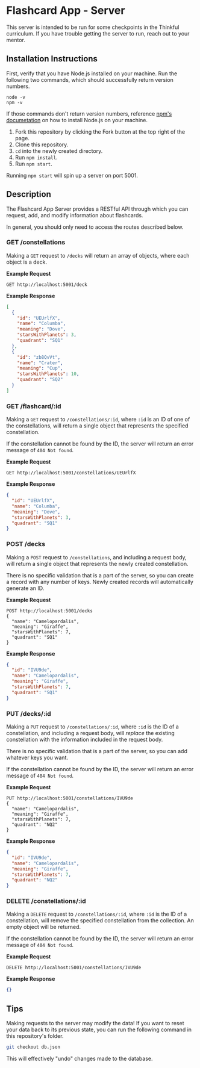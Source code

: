 # Flashcard App - Server 

This server is intended to be run for some checkpoints in the Thinkful curriculum. If you have trouble getting the server to run, reach out to your mentor.

## Installation Instructions

First, verify that you have Node.js installed on your machine. Run the following two commands, which should successfully return version numbers.

```
node -v
npm -v
```

If those commands don't return version numbers, reference [npm's documetation](https://docs.npmjs.com/downloading-and-installing-node-js-and-npm) on how to install Node.js on your machine.

1. Fork this repository by clicking the Fork button at the top right of the page.
2. Clone this repository.
3. `cd` into the newly created directory.
4. Run `npm install`.
5. Run `npm start`.

Running `npm start` will spin up a server on port 5001.

## Description

The Flashcard App Server provides a RESTful API through which you can request, add, and modify information about flashcards.

In general, you should only need to access the routes described below.

### GET /constellations

Making a `GET` request to `/decks` will return an array of objects, where each object is a deck.

**Example Request**

```
GET http://localhost:5001/deck
```

**Example Response**

```json
[
  {
    "id": "UEUrlfX",
    "name": "Columba",
    "meaning": "Dove",
    "starsWithPlanets": 3,
    "quadrant": "SQ1"
  },
  {
    "id": "zb8QvVt",
    "name": "Crater",
    "meaning": "Cup",
    "starsWithPlanets": 10,
    "quadrant": "SQ2"
  }
]
```

### GET /flashcard/:id

Making a `GET` request to `/constellations/:id`, where `:id` is an ID of one of the constellations, will return a single object that represents the specified constellation.

If the constellation cannot be found by the ID, the server will return an error message of `404 Not found`.

**Example Request**

```
GET http://localhost:5001/constellations/UEUrlfX
```

**Example Response**

```json
{
  "id": "UEUrlfX",
  "name": "Columba",
  "meaning": "Dove",
  "starsWithPlanets": 3,
  "quadrant": "SQ1"
}
```

### POST /decks

Making a `POST` request to `/constellations`, and including a request body, will return a single object that represents the newly created constellation.

There is no specific validation that is a part of the server, so you can create a record with any number of keys. Newly created records will automatically generate an ID.

**Example Request**

```
POST http://localhost:5001/decks
{
  "name": "Camelopardalis",
  "meaning": "Giraffe",
  "starsWithPlanets": 7,
  "quadrant": "SQ1"
}
```

**Example Response**

```json
{
  "id": "IVU9de",
  "name": "Camelopardalis",
  "meaning": "Giraffe",
  "starsWithPlanets": 7,
  "quadrant": "SQ1"
}
```

### PUT /decks/:id

Making a `PUT` request to `/constellations/:id`, where `:id` is the ID of a constellation, and including a request body, will _replace_ the existing constellation with the information included in the request body.

There is no specific validation that is a part of the server, so you can add whatever keys you want.

If the constellation cannot be found by the ID, the server will return an error message of `404 Not found`.

**Example Request**

```
PUT http://localhost:5001/constellations/IVU9de
{
  "name": "Camelopardalis",
  "meaning": "Giraffe",
  "starsWithPlanets": 7,
  "quadrant": "NQ2"
}
```

**Example Response**

```json
{
  "id": "IVU9de",
  "name": "Camelopardalis",
  "meaning": "Giraffe",
  "starsWithPlanets": 7,
  "quadrant": "NQ2"
}
```

### DELETE /constellations/:id

Making a `DELETE` request to `/constellations/:id`, where `:id` is the ID of a constellation, will remove the specified constellation from the collection. An empty object will be returned.

If the constellation cannot be found by the ID, the server will return an error message of `404 Not found`.

**Example Request**

```
DELETE http://localhost:5001/constellations/IVU9de
```

**Example Response**

```json
{}
```

## Tips

Making requests to the server may modify the data! If you want to reset your data back to its previous state, you can run the following command in this repository's folder.

```bash
git checkout db.json
```

This will effectively "undo" changes made to the database.
